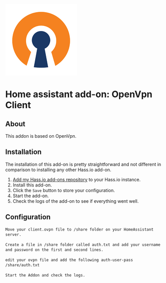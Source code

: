 




![Logo ](https://github.com/ChristoffBo/homeassistant/blob/main/ovpn/logo.png)




# Home assistant add-on: OpenVpn Client


## About

This addon is based on OpenVpn.

## Installation

The installation of this add-on is pretty straightforward and not different in
comparison to installing any other Hass.io add-on.

1. [Add my Hass.io add-ons repository][repository] to your Hass.io instance.
1. Install this add-on.
1. Click the `Save` button to store your configuration.
1. Start the add-on.
1. Check the logs of the add-on to see if everything went well.


## Configuration

```
Move your client.ovpn file to /share folder on your HomeAssistant server.

Create a file in /share folder called auth.txt and add your username and password on the first and second lines.

edit your ovpn file and add the following auth-user-pass /share/auth.txt

Start the Addon and check the logs.
```



[repository]: https://github.com/ChristoffBo/homeassistant/

